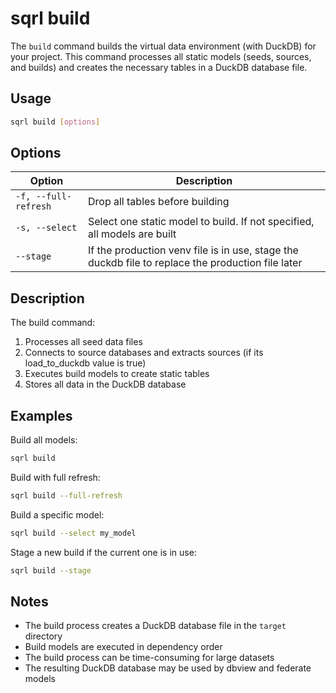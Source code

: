 # sqrl build

The `build` command builds the virtual data environment (with DuckDB) for your project. This command processes all static models (seeds, sources, and builds) and creates the necessary tables in a DuckDB database file.

## Usage

```bash
sqrl build [options]
```

## Options

| Option | Description |
|--------|-------------|
| `-f, --full-refresh` | Drop all tables before building |
| `-s, --select` | Select one static model to build. If not specified, all models are built |
| `--stage` | If the production venv file is in use, stage the duckdb file to replace the production file later |

## Description

The build command:
1. Processes all seed data files
2. Connects to source databases and extracts sources (if its load_to_duckdb value is true)
3. Executes build models to create static tables
4. Stores all data in the DuckDB database

## Examples

Build all models:
```bash
sqrl build
```

Build with full refresh:
```bash
sqrl build --full-refresh
```

Build a specific model:
```bash
sqrl build --select my_model
```

Stage a new build if the current one is in use:
```bash
sqrl build --stage
```

## Notes

- The build process creates a DuckDB database file in the `target` directory
- Build models are executed in dependency order
- The build process can be time-consuming for large datasets
- The resulting DuckDB database may be used by dbview and federate models 